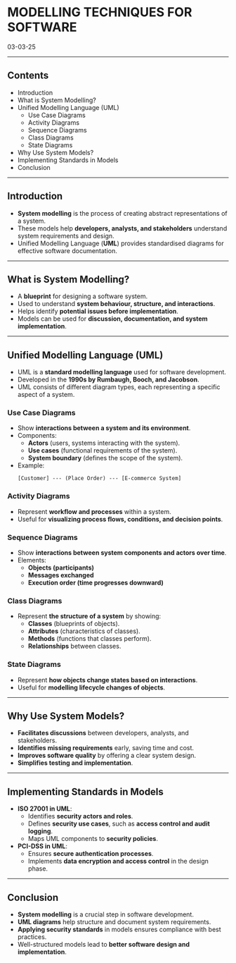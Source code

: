 # MODELLING TECHNIQUES FOR SOFTWARE
03-03-25

---

## Contents
- Introduction
- What is System Modelling?
- Unified Modelling Language (UML)
  - Use Case Diagrams
  - Activity Diagrams
  - Sequence Diagrams
  - Class Diagrams
  - State Diagrams
- Why Use System Models?
- Implementing Standards in Models
- Conclusion

---

## Introduction
- **System modelling** is the process of creating abstract representations of a system.
- These models help **developers, analysts, and stakeholders** understand system requirements and design.
- Unified Modelling Language (**UML**) provides standardised diagrams for effective software documentation.

---

## What is System Modelling?
- A **blueprint** for designing a software system.
- Used to understand **system behaviour, structure, and interactions**.
- Helps identify **potential issues before implementation**.
- Models can be used for **discussion, documentation, and system implementation**.

---

## Unified Modelling Language (UML)
- UML is a **standard modelling language** used for software development.
- Developed in the **1990s by Rumbaugh, Booch, and Jacobson**.
- UML consists of different diagram types, each representing a specific aspect of a system.

### **Use Case Diagrams**
- Show **interactions between a system and its environment**.
- Components:
  - **Actors** (users, systems interacting with the system).
  - **Use cases** (functional requirements of the system).
  - **System boundary** (defines the scope of the system).
- Example:
  ```
  [Customer] --- (Place Order) --- [E-commerce System]
  ```

### **Activity Diagrams**
- Represent **workflow and processes** within a system.
- Useful for **visualizing process flows, conditions, and decision points**.

### **Sequence Diagrams**
- Show **interactions between system components and actors over time**.
- Elements:
  - **Objects (participants)**
  - **Messages exchanged**
  - **Execution order (time progresses downward)**

### **Class Diagrams**
- Represent **the structure of a system** by showing:
  - **Classes** (blueprints of objects).
  - **Attributes** (characteristics of classes).
  - **Methods** (functions that classes perform).
  - **Relationships** between classes.

### **State Diagrams**
- Represent **how objects change states based on interactions**.
- Useful for **modelling lifecycle changes of objects**.

---

## Why Use System Models?
- **Facilitates discussions** between developers, analysts, and stakeholders.
- **Identifies missing requirements** early, saving time and cost.
- **Improves software quality** by offering a clear system design.
- **Simplifies testing and implementation**.

---

## Implementing Standards in Models
- **ISO 27001 in UML**:
  - Identifies **security actors and roles**.
  - Defines **security use cases**, such as **access control and audit logging**.
  - Maps UML components to **security policies**.
- **PCI-DSS in UML**:
  - Ensures **secure authentication processes**.
  - Implements **data encryption and access control** in the design phase.

---

## Conclusion
- **System modelling** is a crucial step in software development.
- **UML diagrams** help structure and document system requirements.
- **Applying security standards** in models ensures compliance with best practices.
- Well-structured models lead to **better software design and implementation**.